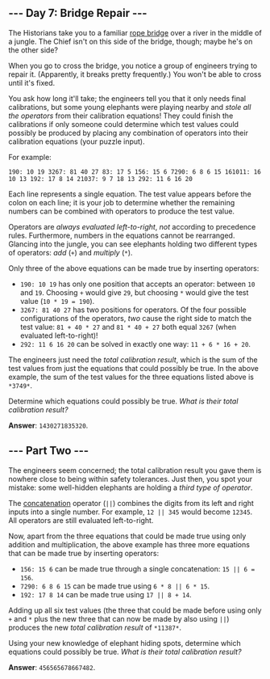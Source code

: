 ## --- Day 7: Bridge Repair ---

The Historians take you to a familiar [rope bridge][1] over a river in the
middle of a jungle. The Chief isn't on this side of the bridge, though; maybe
he's on the other side?

When you go to cross the bridge, you notice a group of engineers trying to
repair it. (Apparently, it breaks pretty frequently.) You won't be able to cross
until it's fixed.

You ask how long it'll take; the engineers tell you that it only needs final
calibrations, but some young elephants were playing nearby and *stole all the
operators* from their calibration equations! They could finish the calibrations
if only someone could determine which test values could possibly be produced by
placing any combination of operators into their calibration equations (your
puzzle input).

For example:

`190: 10 19
3267: 81 40 27
83: 17 5
156: 15 6
7290: 6 8 6 15
161011: 16 10 13
192: 17 8 14
21037: 9 7 18 13
292: 11 6 16 20
`

Each line represents a single equation. The test value appears before the colon
on each line; it is your job to determine whether the remaining numbers can be
combined with operators to produce the test value.

Operators are *always evaluated left-to-right*, *not* according to precedence
rules. Furthermore, numbers in the equations cannot be rearranged. Glancing into
the jungle, you can see elephants holding two different types of operators:
*add* (`+`) and *multiply* (`*`).

Only three of the above equations can be made true by inserting operators:

* `190: 10 19` has only one position that accepts an operator: between `10` and
  `19`. Choosing `+` would give `29`, but choosing `*` would give the test value
  (`10 * 19 = 190`).
* `3267: 81 40 27` has two positions for operators. Of the four possible
  configurations of the operators, *two* cause the right side to match the test
  value: `81 + 40 * 27` and `81 * 40 + 27` both equal `3267` (when evaluated
  left-to-right)!
* `292: 11 6 16 20` can be solved in exactly one way: `11 + 6 * 16 + 20`.

The engineers just need the *total calibration result*, which is the sum of the
test values from just the equations that could possibly be true. In the above
example, the sum of the test values for the three equations listed above is
`*3749*`.

Determine which equations could possibly be true. *What is their total
calibration result?*

[1]: /2022/day/9

**Answer**: `1430271835320`.

## --- Part Two ---

The engineers seem concerned; the total calibration result you gave them is
nowhere close to being within safety tolerances. Just then, you spot your
mistake: some well-hidden elephants are holding a *third type of operator*.

The [concatenation][1] operator (`||`) combines the digits from its left and
right inputs into a single number. For example, `12 || 345` would become
`12345`. All operators are still evaluated left-to-right.

Now, apart from the three equations that could be made true using only addition
and multiplication, the above example has three more equations that can be made
true by inserting operators:

* `156: 15 6` can be made true through a single concatenation: `15 || 6 = 156`.
* `7290: 6 8 6 15` can be made true using `6 * 8 || 6 * 15`.
* `192: 17 8 14` can be made true using `17 || 8 + 14`.

Adding up all six test values (the three that could be made before using only
`+` and `*` plus the new three that can now be made by also using `||`) produces
the new *total calibration result* of `*11387*`.

Using your new knowledge of elephant hiding spots, determine which equations
could possibly be true. *What is their total calibration result?*

[1]: https://en.wikipedia.org/wiki/Concatenation

**Answer**: `456565678667482`.

